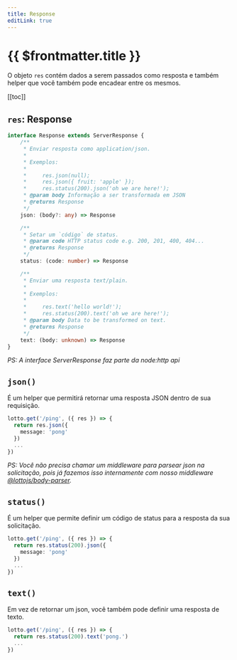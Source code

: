 ```yaml
---
title: Response
editLink: true
---
```


# {{ $frontmatter.title }}

O objeto `res` contém dados a serem passados ​​como resposta e também helper que você também pode encadear entre os mesmos.

[[toc]]

## `res`: Response

```typescript
interface Response extends ServerResponse {
    /**
     * Enviar resposta como application/json.
     *
     * Exemplos:
     *
     *     res.json(null);
     *     res.json({ fruit: 'apple' });
     *     res.status(200).json('oh we are here!');
     * @param body Informação a ser transformada em JSON
     * @returns Response
     */
    json: (body?: any) => Response

    /**
     * Setar um `código` de status.
     * @param code HTTP status code e.g. 200, 201, 400, 404...
     * @returns Response
     */
    status: (code: number) => Response

    /**
     * Enviar uma resposta text/plain.
     *
     * Exemplos:
     *
     *     res.text('hello world!');
     *     res.status(200).text('oh we are here!');
     * @param body Data to be transformed on text.
     * @returns Response
     */
    text: (body: unknown) => Response
}
```
_PS: A interface ServerResponse faz parte da node:http api_

## `json()`

É um helper que permitirá retornar uma resposta JSON dentro de sua requisição.

```typescript
lotto.get('/ping', ({ res }) => {
  return res.json({
    message: 'pong'
  })
  ...
})
```
_PS: Você não precisa chamar um middleware para parsear json na solicitação, pois já fazemos isso internamente com nosso middleware [@lottojs/body-parser](../middlewares/body-parser)._


## `status()`

É um helper que permite definir um código de status para a resposta da sua solicitação.

```typescript
lotto.get('/ping', ({ res }) => {
  return res.status(200).json({
    message: 'pong'
  })
  ...
})
```

## `text()`

Em vez de retornar um json, você também pode definir uma resposta de texto.

```typescript
lotto.get('/ping', ({ res }) => {
  return res.status(200).text('pong.')
  ...
})
```